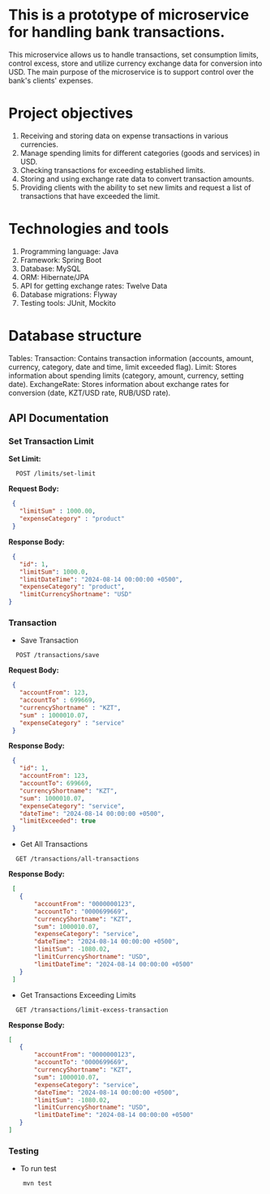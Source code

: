 # This is a prototype of microservice for handling bank transactions.

This microservice allows us to handle transactions, set consumption limits, control excess, store and utilize currency exchange data for conversion into USD.
The main purpose of the microservice is to support control over the bank's clients' expenses.

# Project objectives
1. Receiving and storing data on expense transactions in various currencies.
2. Manage spending limits for different categories (goods and services) in USD.
3. Checking transactions for exceeding established limits.
4. Storing and using exchange rate data to convert transaction amounts.
5. Providing clients with the ability to set new limits and request a list of transactions that have exceeded the limit.

# Technologies and tools

1. Programming language: Java
2. Framework: Spring Boot
3. Database: MySQL
4. ORM: Hibernate/JPA
5. API for getting exchange rates: Twelve Data
6. Database migrations: Flyway
7. Testing tools: JUnit, Mockito

# Database structure
Tables:
Transaction: Contains transaction information (accounts, amount, currency, category, date and time, limit exceeded flag).
Limit: Stores information about spending limits (category, amount, currency, setting date).
ExchangeRate: Stores information about exchange rates for conversion (date, KZT/USD rate, RUB/USD rate). 

## API Documentation

### Set Transaction Limit

**Set Limit:**
````http
  POST /limits/set-limit
````
**Request Body:** 
 ````JSON
  {
    "limitSum" : 1000.00,
    "expenseCategory" : "product"
  }
 ````
**Response Body:** 
 ````JSON
  {
    "id": 1,
    "limitSum": 1000.0,
    "limitDateTime": "2024-08-14 00:00:00 +0500",
    "expenseCategory": "product",
    "limitCurrencyShortname": "USD"
}
 ````
### Transaction
- Save Transaction
````http
  POST /transactions/save
````
**Request Body:**
 ````JSON
  {
    "accountFrom": 123,
    "accountTo" : 699669,
    "currencyShortname" : "KZT",
    "sum" : 1000010.07,
    "expenseCategory" : "service"
  }
 ````
**Response Body:**
 ````JSON
  {
    "id": 1,
    "accountFrom": 123,
    "accountTo": 699669,
    "currencyShortname": "KZT",
    "sum": 1000010.07, 
    "expenseCategory": "service",
    "dateTime": "2024-08-14 00:00:00 +0500",
    "limitExceeded": true
  }
 ````
- Get All Transactions 
````
  GET /transactions/all-transactions
```` 
**Response Body:**
 ````JSON
  [
    {
        "accountFrom": "0000000123",
        "accountTo": "0000699669",
        "currencyShortname": "KZT",
        "sum": 1000010.07,
        "expenseCategory": "service",
        "dateTime": "2024-08-14 00:00:00 +0500",
        "limitSum": -1080.02,
        "limitCurrencyShortname": "USD",
        "limitDateTime": "2024-08-14 00:00:00 +0500"
    }
  ]
 ````
- Get Transactions Exceeding Limits
````http
  GET /transactions/limit-excess-transaction
```` 
**Response Body:**
 ````JSON 
[
    {
        "accountFrom": "0000000123",
        "accountTo": "0000699669",
        "currencyShortname": "KZT",
        "sum": 1000010.07,
        "expenseCategory": "service",
        "dateTime": "2024-08-14 00:00:00 +0500",
        "limitSum": -1080.02,
        "limitCurrencyShortname": "USD",
        "limitDateTime": "2024-08-14 00:00:00 +0500"
    }
]
 ````

### Testing
- To run test
```` bash
    mvn test
````